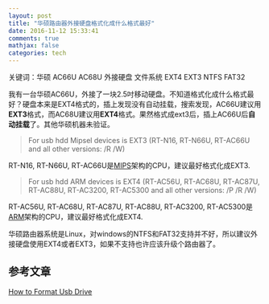 ```yaml
---
layout: post
title: "华硕路由器外接硬盘格式化成什么格式最好"
date: 2016-11-12 15:33:41
comments: true
mathjax: false
categories: tech
---
```


关键词：华硕 AC66U AC68U 外接硬盘 文件系统 EXT4 EXT3 NTFS FAT32

我有一台华硕AC66U，外接了一块2.5吋移动硬盘。不知道格式化成什么格式最好？硬盘本来是EXT4格式的，插上发现没有自动挂载，搜索发现，AC66U建议用**EXT3**格式，而AC68U建议用**EXT4**格式。果然格式成ext3后，插上AC66U后**自动挂载**了。其他华硕机器未验证。

<!--more-->
 
> For usb hdd Mipsel devices is EXT3 (RT-N16, RT-N66U, RT-AC66U and all other versions: /R /W)

RT-N16, RT-N66U, RT-AC66U是[MIPS][mips_url]架构的CPU，建议最好格式化成EXT3.

> For usb hdd ARM devices is EXT4 (RT-AC56U, RT-AC68U, RT-AC87U, RT-AC88U, RT-AC3200, RT-AC5300 and all other versions: /P /R /W)

RT-AC56U, RT-AC68U, RT-AC87U, RT-AC88U, RT-AC3200, RT-AC5300是[ARM][arm_url]架构的CPU，建议最好格式化成EXT4.

华硕路由器系统是Linux，对windows的NTFS和FAT32支持并不好，所以建议外接硬盘使用EXT4或者EXT3，如果不支持也许应该升级个路由器了。

## 参考文章

[How to Format Usb Drive](https://www.hqt.ro/how-to-format-usb-drive/)

[mips_url]:https://en.wikipedia.org/wiki/MIPS_instruction_set

[arm_url]:https://en.wikipedia.org/wiki/ARM_architecture

